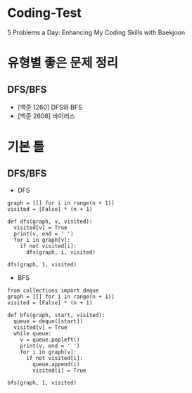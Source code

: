 # Coding-Test
5 Problems a Day: Enhancing My Coding Skills with Baekjoon

# 유형별 좋은 문제 정리
## DFS/BFS
- [백준 1260] DFS와 BFS
- [백준 2606] 바이러스

# 기본 틀
## DFS/BFS
- DFS

```
graph = [[] for i in range(n + 1)]
visited = [False] * (n + 1)

def dfs(graph, v, visited):
  visited[v] = True
  print(v, end = ' ')
  for i in graph[v]:
    if not visited[i]:  
      dfs(graph, i, visited)

dfs(graph, 1, visited)
```

- BFS

```
from collections import deque
graph = [[] for i in range(n + 1)]
visited = [False] * (n + 1)

def bfs(graph, start, visited):
  queue = deque([start])
  visited[v] = True
  while queue:
    v = queue.popleft()
    print(v, end = ' ')
    for i in graph[v]:
      if not visited[i]:
        queue.append(i)
        visited[i] = True
        
bfs(graph, 1, visited)
```
